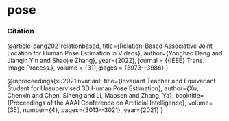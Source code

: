 # pose
### Citation
@article{dang2021relationbased,
  title={Relation-Based Associative Joint Location for Human Pose Estimation in Videos}, 
  author={Yonghao Dang and Jianqin Yin and Shaojie Zhang},
  year={2022},
  journal   = {{IEEE} Trans. Image Process.},
  volume    = {31},
  pages     = {3973--3986},}
  
@inproceedings{xu2021invariant,
  title={Invariant Teacher and Equivariant Student for Unsupervised 3D Human Pose Estimation},
  author={Xu, Chenxin and Chen, Siheng and Li, Maosen and Zhang, Ya},
  booktitle={Proceedings of the AAAI Conference on Artificial Intelligence},
  volume={35},
  number={4},
  pages={3013--3021},
  year={2021}
}
